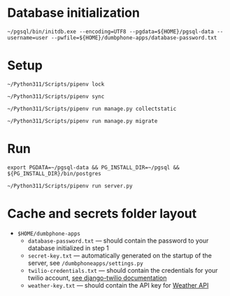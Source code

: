 # Database initialization

```
~/pgsql/bin/initdb.exe --encoding=UTF8 --pgdata=${HOME}/pgsql-data --username=user --pwfile=${HOME}/dumbphone-apps/database-password.txt
```

# Setup

```
~/Python311/Scripts/pipenv lock
```

```
~/Python311/Scripts/pipenv sync
```

```
~/Python311/Scripts/pipenv run manage.py collectstatic
```

```
~/Python311/Scripts/pipenv run manage.py migrate
```

# Run

```
export PGDATA=~/pgsql-data && PG_INSTALL_DIR=~/pgsql && ${PG_INSTALL_DIR}/bin/postgres
```

```
~/Python311/Scripts/pipenv run server.py
```

# Cache and secrets folder layout

- `$HOME/dumbphone-apps`
    - `database-password.txt` &mdash; should contain the password to your database initialized in step 1
    - `secret-key.txt` &mdash; automatically generated on the startup of the server, see `/dumbphoneapps/settings.py`
    - `twilio-credentials.txt` &mdash; should contain the credentials for your twilio account, [see django-twilio documentation](https://django-twilio.readthedocs.io/en/latest/settings.html)
    - `weather-key.txt` &mdash; should contain the API key for [Weather API](https://weatherapi.com/) 